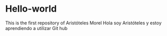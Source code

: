 # Hello-world
This is the first repository of Aristóteles Morel
Hola soy Aristóteles y estoy aprendiendo a utilizar Git hub
